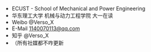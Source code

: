 - ECUST - School of Mechanical and Power Engineering
- 华东理工大学 机械与动力工程学院 大一在读
- Weibo @Verso_X
- E-Mail 1140070113@qq.com
- 知乎 @Verso_X
- （所有社媒都不咋更新

